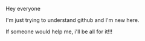 <html>
<body>
<div>
<p>Hey everyone
<p>I'm just trying to understand github and I'm new here.
<p>If someone would help me, i'll be all for it!!!
</div>
  </body>
</html>
